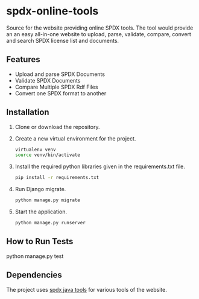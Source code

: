 # spdx-online-tools
Source for the website providing online SPDX tools.
The tool would provide an an easy all-in-one website to upload, parse, validate, compare, convert and search SPDX license list and documents.

## Features
* Upload and parse SPDX Documents
* Validate SPDX Documents
* Compare Multiple SPDX Rdf Files
* Convert one SPDX format to another

## Installation
1. Clone or download the repository. 
2. Create a new virtual environment for the project.
    ```bash
    virtualenv venv
    source venv/bin/activate
    ```
3. Install the required python libraries given in the requirements.txt file.
    ```bash
    pip install -r requirements.txt
    ```
4. Run Django migrate.
    
    ```bash
    python manage.py migrate
    ```
5. Start the application.
    ```bash
    python manage.py runserver
    ```
    
## How to Run Tests
python manage.py test
## Dependencies
The project uses [spdx java tools](https://github.com/spdx/tools/) for various tools of the website.
